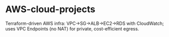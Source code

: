 # AWS-cloud-projects
Terraform-driven AWS infra: VPC→SG→ALB→EC2→RDS with CloudWatch; uses VPC Endpoints (no NAT) for private, cost-efficient egress.
